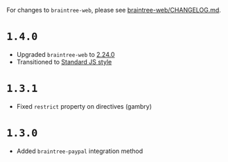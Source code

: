 For changes to `braintree-web`, please see [braintree-web/CHANGELOG.md](https://github.com/braintree/braintree-web/blob/master/CHANGELOG.md).

# `1.4.0`

- Upgraded `braintree-web` to [2.24.0](https://github.com/braintree/braintree-web/blob/master/CHANGELOG.md#2240)
- Transitioned to [Standard JS style](http://standardjs.com/)

# `1.3.1`

- Fixed `restrict` property on directives (gambry)

# `1.3.0`

- Added `braintree-paypal` integration method
